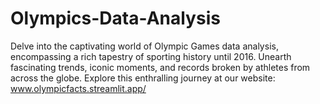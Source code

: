# Olympics-Data-Analysis
Delve into the captivating world of Olympic Games data analysis, encompassing a rich tapestry of sporting history until 2016. Unearth fascinating trends, iconic moments, and records broken by athletes from across the globe. Explore this enthralling journey at our website: www.olympicfacts.streamlit.app/
